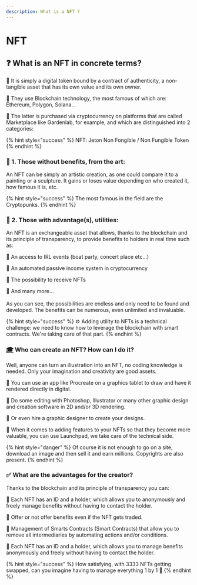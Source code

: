 ```yaml
---
description: What is a NFT ?
---
```


# NFT

## ❓ What is an NFT in concrete terms?

💠 It is simply a digital token bound by a contract of authenticity, a non-tangible asset that has its own value and its own owner.

💠 They use Blockchain technology, the most famous of which are: Ethereum, Polygon, Solana...&#x20;

💠 The latter is purchased via cryptocurrency on platforms that are called Marketplace like Gardenlab, for example, and which are distinguished into 2 categories:

{% hint style="success" %}
NFT: Jeton Non Fongible / Non Fungible Token
{% endhint %}

### 🎨  1. Those without benefits, from the art:

An NFT can be simply an artistic creation, as one could compare it to a painting or a sculpture. It gains or loses value depending on who created it, how famous it is, etc.&#x20;

{% hint style="success" %}
The most famous in the field are the Cryptopunks.
{% endhint %}

### 🎫  2. Those with advantage(s), utilities:

An NFT is an exchangeable asset that allows, thanks to the blockchain and its principle of transparency, to provide benefits to holders in real time such as:

💠 An access to IRL events (boat party, concert place etc...)&#x20;

💠 An automated passive income system in cryptocurrency&#x20;

💠 The possibility to receive NFTs&#x20;

💠 And many more...\
\
As you can see, the possibilities are endless and only need to be found and developed. The benefits can be numerous, even unlimited and invaluable.

{% hint style="success" %}
⚙️ Adding utility to NFTs is a technical challenge: we need to know how to leverage the blockchain with smart contracts. We're taking care of that part.
{% endhint %}

### [🎓](https://emojipedia.org/graduation-cap/) Who can create an NFT? How can I do it?

Well, anyone can turn an illustration into an NFT, no coding knowledge is needed. Only your imagination and creativity are good assets.&#x20;

💠 You can use an app like Procreate on a graphics tablet to draw and have it rendered directly in digital.&#x20;

💠 Do some editing with Photoshop, Illustrator or many other graphic design and creation software in 2D and/or 3D rendering.&#x20;

💠 Or even hire a graphic designer to create your designs.&#x20;

💠 When it comes to adding features to your NFTs so that they become more valuable, you can use Launchpad, we take care of the technical side.

{% hint style="danger" %}
Of course it is not enough to go on a site, download an image and then sell it and earn millions. Copyrights are also present.
{% endhint %}

### ✅  What are the advantages for the creator?

Thanks to the blockchain and its principle of transparency you can:&#x20;

💠 Each NFT has an ID and a holder, which allows you to anonymously and freely manage benefits without having to contact the holder.

💠 Offer or not offer benefits even if the NFT gets traded.&#x20;

💠 Management of Smarts Contracts (Smart Contracts) that allow you to remove all intermediaries by automating actions and/or conditions.&#x20;

💠 Each NFT has an ID and a holder, which allows you to manage benefits anonymously and freely without having to contact the holder.

{% hint style="success" %}
How satisfying, with 3333 NFTs getting swapped, can you imagine having to manage everything 1 by 1 🤯
{% endhint %}
